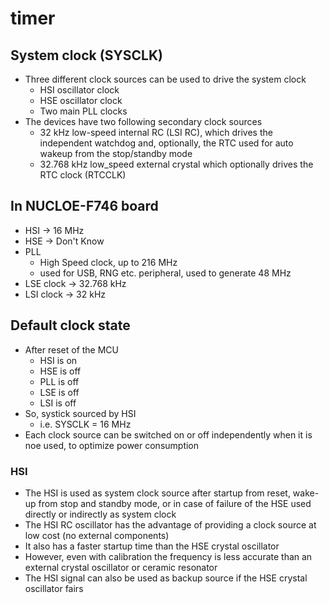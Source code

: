 # timer

## System clock (SYSCLK)
- Three different clock sources can be used to drive the system clock
  - HSI oscillator clock
  - HSE oscillator clock
  - Two main PLL clocks
- The devices have two following secondary clock sources
  - 32 kHz low-speed internal RC (LSI RC), which drives the independent watchdog and, optionally, 
    the RTC used for auto wakeup from the stop/standby mode
  - 32.768 kHz low_speed external crystal which optionally drives the RTC clock (RTCCLK)

## In NUCLOE-F746 board
- HSI -> 16 MHz
- HSE -> Don't Know
- PLL
  - High Speed clock, up to 216 MHz
  - used for USB, RNG etc. peripheral, used to generate 48 MHz
- LSE clock -> 32.768 kHz
- LSI clock -> 32 kHz

## Default clock state
- After reset of the MCU
  - HSI is on
  - HSE is off
  - PLL is off
  - LSE is off
  - LSI is off
- So, systick sourced by HSI
  - i.e. SYSCLK = 16 MHz
- Each clock source can be switched on or off independently when it is noe used, to optimize power consumption

### HSI
- The HSI is used as system clock source after startup from reset, wake-up from stop and standby mode, or in case of 
  failure of the HSE used directly or indirectly as system clock
- The HSI RC oscillator has the advantage of providing a clock source at low cost (no external components)
- It also has a faster startup time than the HSE crystal oscillator
- However, even with calibration the frequency is less accurate than an external crystal oscillator or ceramic resonator
- The HSI signal can also be used as backup source if the HSE crystal oscillator fairs

